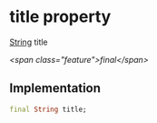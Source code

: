 


# title property







[String](https:api.flutter.dev/flutter/dart-core/String-class.html) title
  
_\<span class="feature"\>final\</span\>_






## Implementation

```dart
final String title;
```








